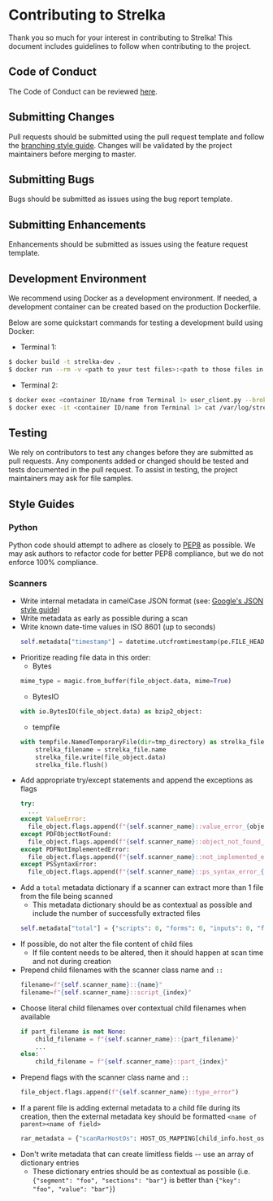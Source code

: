 # Contributing to Strelka
Thank you so much for your interest in contributing to Strelka! This document includes guidelines to follow when contributing to the project.

## Code of Conduct
The Code of Conduct can be reviewed [here](https://github.com/target/strelka/blob/master/CODE_OF_CONDUCT.md).

## Submitting Changes
Pull requests should be submitted using the pull request template and follow the [branching style guide](#branching). Changes will be validated by the project maintainers before merging to master.

## Submitting Bugs
Bugs should be submitted as issues using the bug report template.

## Submitting Enhancements
Enhancements should be submitted as issues using the feature request template.

## Development Environment
We recommend using Docker as a development environment. If needed, a development container can be created based on the production Dockerfile.

Below are some quickstart commands for testing a development build using Docker:
  * Terminal 1:
  ```bash
  $ docker build -t strelka-dev .
  $ docker run --rm -v <path to your test files>:<path to those files in the container> strelka-dev strelka.py
  ```
  * Terminal 2:
  ```bash
  $ docker exec <container ID/name from Terminal 1> user_client.py --broker 127.0.0.1:5558 --path <path to any file shared in Terminal 1>
  $ docker exec -it <container ID/name from Terminal 1> cat /var/log/strelka/<worker ID>.log
  ```

## Testing
We rely on contributors to test any changes before they are submitted as pull requests. Any components added or changed should be tested and tests documented in the pull request. To assist in testing, the project maintainers may ask for file samples.

## Style Guides
### Python
Python code should attempt to adhere as closely to [PEP8](https://www.python.org/dev/peps/pep-0008/) as possible. We may ask authors to refactor code for better PEP8 compliance, but we do not enforce 100% compliance.

### Scanners
* Write internal metadata in camelCase JSON format (see: [Google's JSON style guide](https://google.github.io/styleguide/jsoncstyleguide.xml))
* Write metadata as early as possible during a scan
* Write known date-time values in ISO 8601 (up to seconds)
    ```py
    self.metadata["timestamp"] = datetime.utcfromtimestamp(pe.FILE_HEADER.TimeDateStamp).isoformat(timespec="seconds")
    ```
* Prioritize reading file data in this order:
  * Bytes
  ```py
  mime_type = magic.from_buffer(file_object.data, mime=True)
  ```
  * BytesIO
  ```py
  with io.BytesIO(file_object.data) as bzip2_object:
  ```
  * tempfile
  ```py
  with tempfile.NamedTemporaryFile(dir=tmp_directory) as strelka_file:
      strelka_filename = strelka_file.name
      strelka_file.write(file_object.data)
      strelka_file.flush()
  ```
* Add appropriate try/except statements and append the exceptions as flags
  ```py
  try:
    ...
  except ValueError:
    file_object.flags.append(f"{self.scanner_name}::value_error_{object_id}")
  except PDFObjectNotFound:
    file_object.flags.append(f"{self.scanner_name}::object_not_found_{object_id}")
  except PDFNotImplementedError:
    file_object.flags.append(f"{self.scanner_name}::not_implemented_error_{object_id}")
  except PSSyntaxError:
    file_object.flags.append(f"{self.scanner_name}::ps_syntax_error_{object_id}")
  ```
* Add a `total` metadata dictionary if a scanner can extract more than 1 file from the file being scanned
    * This metadata dictionary should be as contextual as possible and include the number of successfully extracted files
    ```py
    self.metadata["total"] = {"scripts": 0, "forms": 0, "inputs": 0, "frames": 0, "extracted": 0}
    ```
* If possible, do not alter the file content of child files
  * If file content needs to be altered, then it should happen at scan time and not during creation
* Prepend child filenames with the scanner class name and `::`
  ```py
  filename=f"{self.scanner_name}::{name}"
  filename=f"{self.scanner_name}::script_{index}"
  ```
* Choose literal child filenames over contextual child filenames when available
  ```py
  if part_filename is not None:
      child_filename = f"{self.scanner_name}::{part_filename}"
      ...
  else:
      child_filename = f"{self.scanner_name}::part_{index}"
  ```
* Prepend flags with the scanner class name and `::`
  ```py
  file_object.flags.append(f"{self.scanner_name}::type_error")
  ```
* If a parent file is adding external metadata to a child file during its creation, then the external metadata key should be formatted `<name of parent><name of field>`
  ```py
  rar_metadata = {"scanRarHostOs": HOST_OS_MAPPING[child_info.host_os]}
  ```
* Don't write metadata that can create limitless fields -- use an array of dictionary entries
    * These dictionary entries should be as contextual as possible (i.e. `{"segment": "foo", "sections": "bar"}` is better than `{"key": "foo", "value": "bar"}`)
